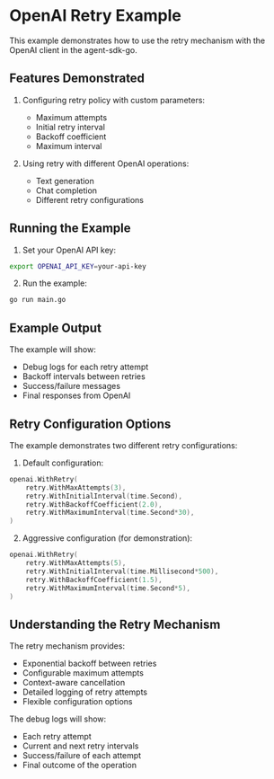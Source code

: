 # OpenAI Retry Example

This example demonstrates how to use the retry mechanism with the OpenAI client in the agent-sdk-go.

## Features Demonstrated

1. Configuring retry policy with custom parameters:
   - Maximum attempts
   - Initial retry interval
   - Backoff coefficient
   - Maximum interval

2. Using retry with different OpenAI operations:
   - Text generation
   - Chat completion
   - Different retry configurations

## Running the Example

1. Set your OpenAI API key:
```bash
export OPENAI_API_KEY=your-api-key
```

2. Run the example:
```bash
go run main.go
```

## Example Output

The example will show:
- Debug logs for each retry attempt
- Backoff intervals between retries
- Success/failure messages
- Final responses from OpenAI

## Retry Configuration Options

The example demonstrates two different retry configurations:

1. Default configuration:
```go
openai.WithRetry(
    retry.WithMaxAttempts(3),
    retry.WithInitialInterval(time.Second),
    retry.WithBackoffCoefficient(2.0),
    retry.WithMaximumInterval(time.Second*30),
)
```

2. Aggressive configuration (for demonstration):
```go
openai.WithRetry(
    retry.WithMaxAttempts(5),
    retry.WithInitialInterval(time.Millisecond*500),
    retry.WithBackoffCoefficient(1.5),
    retry.WithMaximumInterval(time.Second*5),
)
```

## Understanding the Retry Mechanism

The retry mechanism provides:
- Exponential backoff between retries
- Configurable maximum attempts
- Context-aware cancellation
- Detailed logging of retry attempts
- Flexible configuration options

The debug logs will show:
- Each retry attempt
- Current and next retry intervals
- Success/failure of each attempt
- Final outcome of the operation
